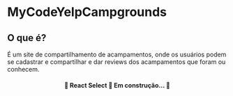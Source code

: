 # MyCodeYelpCampgrounds
## O que é?
<p>
  É um site de compartilhamento de acampamentos, onde os usuários podem se cadastrar e compartilhar e dar reviews dos acampamentos que foram ou conhecem.
</p>
<h4 align="center"> 
	🚧  React Select 🚀 Em construção...  🚧
</h4>
